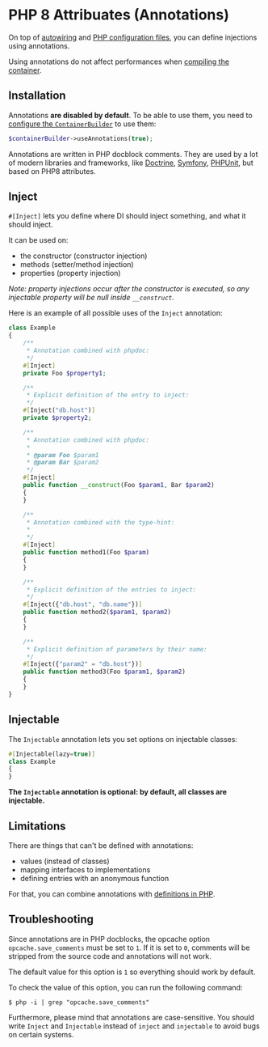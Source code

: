 # PHP 8 Attribuates (Annotations)

On top of [autowiring](autowiring.md) and [PHP configuration files](php-definitions.md), you can define injections using annotations.

Using annotations do not affect performances when [compiling the container](performances.md).

## Installation

Annotations **are disabled by default**. To be able to use them,
you need to [configure the `ContainerBuilder`](container-configuration.md) to use them:

```php
$containerBuilder->useAnnotations(true);
```

Annotations are written in PHP docblock comments. They are used by a lot of modern libraries and frameworks, 
like [Doctrine](http://docs.doctrine-project.org/projects/doctrine-orm/en/latest/index.html), 
[Symfony](http://symfony.com/), 
[PHPUnit](http://www.phpunit.de/),
but based on PHP8 attributes.

## Inject

`#[Inject]` lets you define where DI should inject something, and what it should inject.

It can be used on:

- the constructor (constructor injection)
- methods (setter/method injection)
- properties (property injection)

*Note: property injections occur after the constructor is executed, so any injectable property will be null inside `__construct`.*

Here is an example of all possible uses of the `Inject` annotation:

```php
class Example
{
    /**
     * Annotation combined with phpdoc:
     */
    #[Inject]
    private Foo $property1;

    /**
     * Explicit definition of the entry to inject:
     */
    #[Inject("db.host")]
    private $property2;

    /**
     * Annotation combined with phpdoc:
     *
     * @param Foo $param1
     * @param Bar $param2
     */
    #[Inject]
    public function __construct(Foo $param1, Bar $param2)
    {
    }

    /**
     * Annotation combined with the type-hint:
     *
     */
    #[Inject]
    public function method1(Foo $param)
    {
    }

    /**
     * Explicit definition of the entries to inject:
     */
    #[Inject({"db.host", "db.name"})]
    public function method2($param1, $param2)
    {
    }

    /**
     * Explicit definition of parameters by their name:
     */
    #[Inject({"param2" = "db.host"})]
    public function method3(Foo $param1, $param2)
    {
    }
}
```

## Injectable

The `Injectable` annotation lets you set options on injectable classes:

```php
#[Injectable(lazy=true)]
class Example
{
}
```

**The `Injectable` annotation is optional: by default, all classes are injectable.**

## Limitations

There are things that can't be defined with annotations:

- values (instead of classes)
- mapping interfaces to implementations
- defining entries with an anonymous function

For that, you can combine annotations with [definitions in PHP](php-definitions.md).

## Troubleshooting

Since annotations are in PHP docblocks, the opcache option `opcache.save_comments` must be set to `1`. 
If it is set to `0`, comments will be stripped from the source code and annotations will not work.

The default value for this option is `1` so everything should work by default.

To check the value of this option, you can run the following command:

```
$ php -i | grep "opcache.save_comments"
```

Furthermore, please mind that annotations are case-sensitive. You should write `Inject` and `Injectable` instead of `inject` 
and `injectable` to avoid bugs on certain systems.
